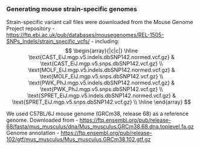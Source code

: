 ### Generating mouse strain-specific genomes

Strain-specific variant call files were downloaded from the Mouse Genome Project repository - https://ftp.ebi.ac.uk/pub/databases/mousegenomes/REL-1505-SNPs_Indels/strain_specific_vcfs/ - including:
$$
\begin{array}{|c|c|}
\hline
\text{CAST_EiJ.mgp.v5.indels.dbSNP142.normed.vcf.gz} & \text{CAST_EiJ.mgp.v5.snps.dbSNP142.vcf.gz} \\
\text{MOLF_EiJ.mgp.v5.indels.dbSNP142.normed.vcf.gz} & \text{MOLF_EiJ.mgp.v5.snps.dbSNP142.vcf.gz} \\
\text{PWK_PhJ.mgp.v5.indels.dbSNP142.normed.vcf.gz} & \text{PWK_PhJ.mgp.v5.snps.dbSNP142.vcf.gz} \\
\text{SPRET_EiJ.mgp.v5.indels.dbSNP142.normed.vcf.gz} & \text{SPRET_EiJ.mgp.v5.snps.dbSNP142.vcf.gz} \\
\hline
\end{array}
$$
    
We used C57BL/6J mouse genome (GRCm38, release 68) as a reference genome. 
Downloaded from - https://ftp.ensembl.org/pub/release-68/fasta/mus_musculus/dna/Mus_musculus.GRCm38.68.dna.toplevel.fa.gz 
Genome annotation - https://ftp.ensembl.org/pub/release-102/gtf/mus_musculus/Mus_musculus.GRCm38.102.gtf.gz
